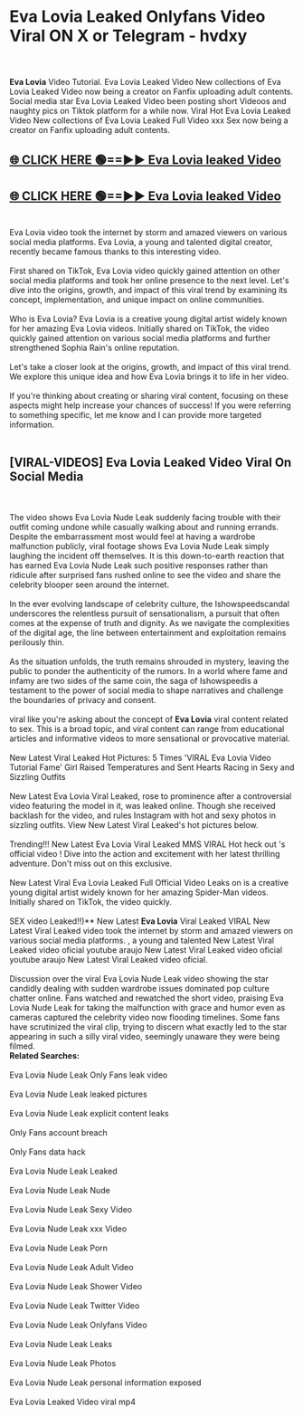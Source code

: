 <h1> Eva Lovia Leaked Onlyfans Video Viral ON X or Telegram - hvdxy </h1>

# 
<br>
<strong>Eva Lovia</strong> Video Tutorial. Eva Lovia Leaked Video New collections of  Eva Lovia Leaked Video now being a creator on Fanfix uploading adult contents. Social media star Eva Lovia Leaked Video been posting short Videoos and naughty pics on Tiktok platform for a while now. Viral Hot Eva Lovia Leaked Video New collections of Eva Lovia Leaked Full Video xxx Sex now being a creator on Fanfix uploading adult contents.
<br>

## [🌐 CLICK HERE 🟢==►► Eva Lovia leaked Video ](https://onlyclips.site?title=Eva_Lovia&ref=git)


## [🌐 CLICK HERE 🟢==►► Eva Lovia leaked Video ](https://onlyclips.site?title=Eva_Lovia&ref=git)

<br>
Eva Lovia video took the internet by storm and amazed viewers on various social media platforms. Eva Lovia, a young and talented digital creator, recently became famous thanks to this interesting video.
<br><br>
First shared on TikTok, Eva Lovia video quickly gained attention on other social media platforms and took her online presence to the next level. Let's dive into the origins, growth, and impact of this viral trend by examining its concept, implementation, and unique impact on online communities.
<br><br>
Who is Eva Lovia? Eva Lovia is a creative young digital artist widely known for her amazing Eva Lovia videos. Initially shared on TikTok, the video quickly gained attention on various social media platforms and further strengthened Sophia Rain's online reputation.
<br><br>
Let's take a closer look at the origins, growth, and impact of this viral trend. We explore this unique idea and how Eva Lovia brings it to life in her video.
<br><br>
If you're thinking about creating or sharing viral content, focusing on these aspects might help increase your chances of success! If you were referring to something specific, let me know and I can provide more targeted information.
<br><br>
<h2>[VIRAL-VIDEOS] Eva Lovia Leaked Video Viral On Social Media</h2>
<br><br>
The video shows Eva Lovia Nude Leak suddenly facing trouble with their outfit coming undone while casually walking about and running errands. Despite the embarrassment most would feel at having a wardrobe malfunction publicly, viral footage shows Eva Lovia Nude Leak simply laughing the incident off themselves. It is this down-to-earth reaction that has earned Eva Lovia Nude Leak such positive responses rather than ridicule after surprised fans rushed online to see the video and share the celebrity blooper seen around the internet.
<br><br>
In the ever evolving landscape of celebrity culture, the Ishowspeedscandal underscores the relentless pursuit of sensationalism, a pursuit that often comes at the expense of truth and dignity. As we navigate the complexities of the digital age, the line between entertainment and exploitation remains perilously thin.
<br><br>
As the situation unfolds, the truth remains shrouded in mystery, leaving the public to ponder the authenticity of the rumors. In a world where fame and infamy are two sides of the same coin, the saga of Ishowspeedis a testament to the power of social media to shape narratives and challenge the boundaries of privacy and consent.
<br><br>
viral like you're asking about the concept of <strong>Eva Lovia</strong> viral content related to sex. This is a broad topic, and viral content can range from educational articles and informative videos to more sensational or provocative material.
<br><br>
New Latest Viral Leaked Hot Pictures: 5 Times 'VIRAL Eva Lovia Video Tutorial Fame' Girl Raised Temperatures and Sent Hearts Racing in Sexy and Sizzling Outfits
<br><br>
New Latest Eva Lovia Viral Leaked, rose to prominence after a controversial video featuring the model in it, was leaked online. Though she received backlash for the video, and rules Instagram with hot and sexy photos in sizzling outfits. View New Latest Viral Leaked's hot pictures below.
<br><br>
Trending!!! New Latest Eva Lovia Viral Leaked MMS VIRAL Hot heck out 's official video ! Dive into the action and excitement with her latest thrilling adventure. Don't miss out on this exclusive.
<br><br>
New Latest Viral Eva Lovia Leaked Full Official Video Leaks on  is a creative young digital artist widely known for her amazing Spider-Man videos. Initially shared on TikTok, the video quickly.
<br><br>
SEX video Leaked!!)** New Latest <strong>Eva Lovia</strong> Viral Leaked VIRAL New Latest Viral Leaked video took the internet by storm and amazed viewers on various social media platforms. , a young and talented New Latest Viral Leaked video oficial youtube araujo New Latest Viral Leaked video oficial youtube araujo New Latest Viral Leaked video oficial.
<br><br>
Discussion over the viral Eva Lovia Nude Leak video showing the star candidly dealing with sudden wardrobe issues dominated pop culture chatter online. Fans watched and rewatched the short video, praising Eva Lovia Nude Leak for taking the malfunction with grace and humor even as cameras captured the celebrity video now flooding timelines. Some fans have scrutinized the viral clip, trying to discern what exactly led to the star appearing in such a silly viral video, seemingly unaware they were being filmed.
<br>
<strong>Related Searches:</strong>
<br><br>
Eva Lovia Nude Leak Only Fans leak video
<br><br>
Eva Lovia Nude Leak leaked pictures
<br><br>
Eva Lovia Nude Leak explicit content leaks
<br><br>
Only Fans account breach
<br><br>
Only Fans data hack
<br><br>
Eva Lovia Nude Leak Leaked
<br><br>
Eva Lovia Nude Leak Nude
<br><br>
Eva Lovia Nude Leak Sexy Video
<br><br>
Eva Lovia Nude Leak xxx Video
<br><br>
Eva Lovia Nude Leak Porn
<br><br>
Eva Lovia Nude Leak Adult Video
<br><br>
Eva Lovia Nude Leak Shower Video
<br><br>
Eva Lovia Nude Leak Twitter Video
<br><br>
Eva Lovia Nude Leak Onlyfans Video
<br><br>
Eva Lovia Nude Leak Leaks
<br><br>
Eva Lovia Nude Leak Photos
<br><br>
Eva Lovia Nude Leak personal information exposed
<br><br>
Eva Lovia Leaked Video viral mp4